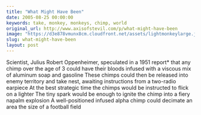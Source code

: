 ```yaml
---
title: "What Might Have Been"
date: 2005-08-25 00:00:00
keywords: take, monkey, monkeys, chimp, world
original_url: http://www.axisofstevil.com/p/what-might-have-been
image: "https://d3e878vmunx8cm.cloudfront.net/assets/lightmonkeylarge.jpg"
slug: what-might-have-been
layout: post
---
```


Scientist, Julius Robert Oppenheimer, speculated in a 1951 report* that any chimp over the age of 3 could have their bloods infused with a viscous mix of aluminum soap and gasoline These chimps could then be released into enemy territory and take nest, awaiting instructions from a two-radio earpiece At the best strategic time the chimps would be instructed to flick on a lighter The tiny spark would be enough to ignite the chimp into a fiery napalm explosion A well-positioned infused alpha chimp could decimate an area the size of a football field

